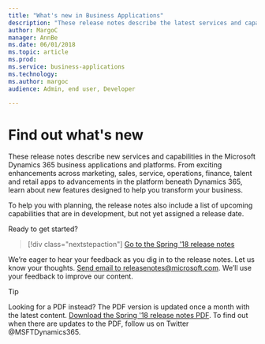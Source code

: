 ```yaml
---
title: "What's new in Business Applications"
description: "These release notes describe the latest services and capabilities in the Microsoft Dynamics 365 business applications and platforms."
author: MargoC
manager: AnnBe
ms.date: 06/01/2018
ms.topic: article
ms.prod: 
ms.service: business-applications
ms.technology: 
ms.author: margoc
audience: Admin, end user, Developer

---
```


# Find out what's new

These release notes describe new services and capabilities in the Microsoft Dynamics 365 business applications and platforms. From exciting enhancements across marketing, sales, service, operations, finance, talent and retail apps to advancements in the platform beneath Dynamics 365, learn about new features designed to help you transform your business.

To help you with planning, the release notes also include a list of upcoming capabilities that are in development, but not yet assigned a release date.  

Ready to get started?

> [!div class="nextstepaction"]
> [Go to the Spring '18 release notes](April18/release-overview.md)

We’re eager to hear your feedback as you dig in to the release notes. Let us know your thoughts. <a href="mailto:releasenotes@microsoft.com">Send email to releasenotes@microsoft.com</a>. We’ll use your feedback to improve our content. 


> [!TIP]
> Looking for a PDF instead? The PDF version is updated once a month with the latest content. [Download the Spring '18 release notes PDF](https://aka.ms/businessappsreleasenotes). To find out when there are updates to the PDF, follow us on Twitter @MSFTDynamics365.
